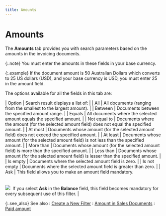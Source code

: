 ```yaml
---
title: Amounts
---
```


# Amounts


The **Amounts** tab provides you  with search parameters based on the amounts in the invoicing documents.


{:.note}
You must enter the amounts in these fields in your base  currency.


{:.example}
If the document amount is 50 Australian Dollars  which converts to 25 US dollars (USD), and your base currency is USD,  you must enter 25 in the amount field.


The options available for all the fields in this tab are:


| Option | Search result displays a list of: |
| All | All documents (ranging from the smallest to the largest amount). |
| Between | Documents between the specified amount range. |
| Equals | All documents where the selected amount equals the specified amount. |
| Not equal to | Documents where the amount (for the selected amount field) does not  equal the specified amount. |
| At most | Documents whose amount (for the selected amount field) does not exceed  the specified amount. |
| At least | Documents whose amount (for the selected amount field) is not less than  the specified amount. |
| More than | Documents whose amount (for the selected amount field) is more than  the specified amount. |
| Less than | Documents whose amount (for the selected amount field) is lesser than  the specified amount. |
| Is empty | Documents where the selected amount field is zero. |
| Is not empty | Documents where the selected amount field is greater than zero. |
| Ask | This field allows you to make an amount field mandatory.<br/><br/><br/>![]({{site.sp_baseurl}}/img/example.gif)  If  you select **Ask** in the **Balance**  field, this field becomes mandatory for every subsequent use of this filter. |



{:.see_also}
See also
: [Create  a New Filter]({{site.sp_baseurl}}/find-utils/create-a-new-filter/create_a_new_filter_sales_filter.html)
: [Amount  in Sales Documents]({{site.sp_baseurl}}/sales-docs/docs-profile/contents/item-info/other/amount_item_details_grid_sales_content.html)
: [Paid  amount]({{site.sp_baseurl}}/find-utils/find-sales-docs-details/amount-details/paid_amount_amounts_tab_find_sales.html)
